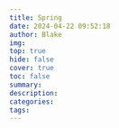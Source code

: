```yaml
---
title: Spring
date: 2024-04-22 09:52:18
author: Blake
img: 
top: true
hide: false
cover: true
toc: false
summary: 
description: 
categories: 
tags:
---
```

